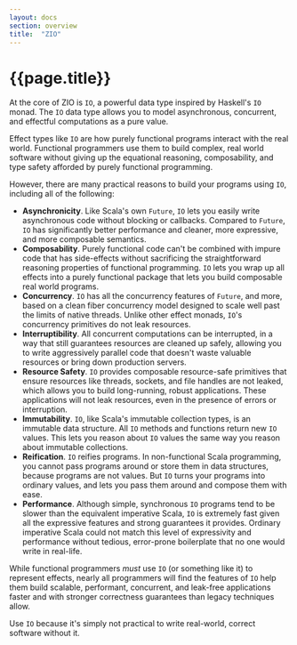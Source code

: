 ```yaml
---
layout: docs
section: overview
title:  "ZIO"
---
```


# {{page.title}}

At the core of ZIO is `IO`, a powerful data type inspired by Haskell's `IO` monad. The `IO` data type allows you to model asynchronous, concurrent, and effectful computations as a pure value.

Effect types like `IO` are how purely functional programs interact with the real world. Functional programmers use them to build complex, real world software without giving up the equational reasoning, composability, and type safety afforded by purely functional programming.

However, there are many practical reasons to build your programs using `IO`, including all of the following:

 * **Asynchronicity**. Like Scala's own `Future`, `IO` lets you easily write asynchronous code without blocking or callbacks. Compared to `Future`, `IO` has significantly better performance and cleaner, more expressive, and more composable semantics.
 * **Composability**. Purely functional code can't be combined with impure code that has side-effects without sacrificing the straightforward reasoning properties of functional programming. `IO` lets you wrap up all effects into a purely functional package that lets you build composable real world programs.
 * **Concurrency**. `IO` has all the concurrency features of `Future`, and more, based on a clean fiber concurrency model designed to scale well past the limits of native threads. Unlike other effect monads, `IO`'s concurrency primitives do not leak resources.
 * **Interruptibility**. All concurrent computations can be interrupted, in a way that still guarantees resources are cleaned up safely, allowing you to write aggressively parallel code that doesn't waste valuable resources or bring down production servers.
 * **Resource Safety**. `IO` provides composable resource-safe primitives that ensure resources like threads, sockets, and file handles are not leaked, which allows you to build long-running, robust applications. These applications will not leak resources, even in the presence of errors or interruption.
 * **Immutability**. `IO`, like Scala's immutable collection types, is an immutable data structure. All `IO` methods and functions return new `IO` values. This lets you reason about `IO` values the same way you reason about immutable collections.
 * **Reification**. `IO` reifies programs. In non-functional Scala programming, you cannot pass programs around or store them in data structures, because programs are not values. But `IO` turns your programs into ordinary values, and lets you pass them around and compose them with ease.
 * **Performance**. Although simple, synchronous `IO` programs tend to be slower than the equivalent imperative Scala, `IO` is extremely fast given all the expressive features and strong guarantees it provides. Ordinary imperative Scala could not match this level of expressivity and performance without tedious, error-prone boilerplate that no one would write in real-life.

While functional programmers *must* use `IO` (or something like it) to represent effects, nearly all programmers will find the features of `IO` help them build scalable, performant, concurrent, and leak-free applications faster and with stronger correctness guarantees than legacy techniques allow.

Use `IO` because it's simply not practical to write real-world, correct software without it.
